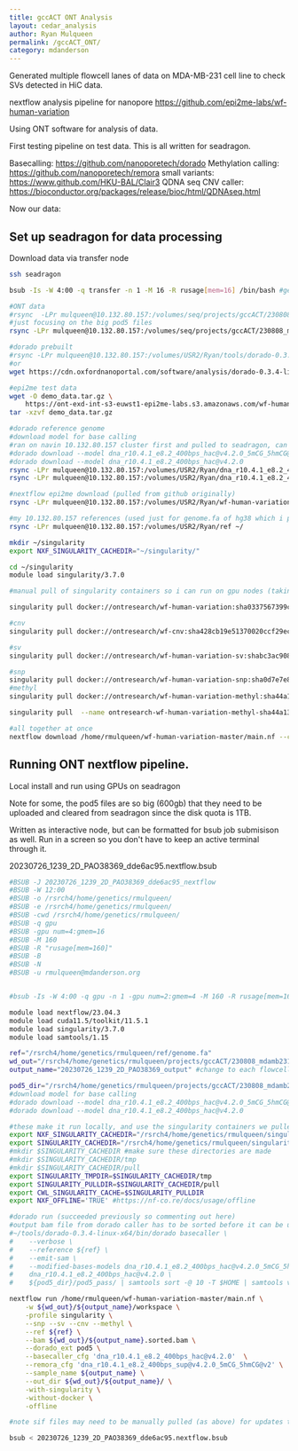 ```yaml
---
title: gccACT ONT Analysis
layout: cedar_analysis
author: Ryan Mulqueen
permalink: /gccACT_ONT/
category: mdanderson
---
```


Generated multiple flowcell lanes of data on MDA-MB-231 cell line to check SVs detected in HiC data.

nextflow analysis pipeline for nanopore
https://github.com/epi2me-labs/wf-human-variation

Using ONT software for analysis of data.

First testing pipeline on test data. This is all written for seadragon.

Basecalling: https://github.com/nanoporetech/dorado
Methylation calling: https://github.com/nanoporetech/remora
small variants: https://www.github.com/HKU-BAL/Clair3
QDNA seq CNV caller: https://bioconductor.org/packages/release/bioc/html/QDNAseq.html

Now our data:

## Set up seadragon for data processing
Download data via transfer node
```bash
ssh seadragon

bsub -Is -W 4:00 -q transfer -n 1 -M 16 -R rusage[mem=16] /bin/bash #get interactive transfer node this has internet access for environment set up

#ONT data
#rsync  -LPr mulqueen@10.132.80.157:/volumes/seq/projects/gccACT/230808_mdamb231_ONT ~/projects/gccACT
#just focusing on the big pod5 files
rsync -LPr mulqueen@10.132.80.157:/volumes/seq/projects/gccACT/230808_mdamb231_ONT/MDA_MB_231_2/MDA_MB_231/20230802_1920_2D_PAO38925_a09c109d/pod5_pass  ~/projects/gccACT

#dorado prebuilt
#rsync -LPr mulqueen@10.132.80.157:/volumes/USR2/Ryan/tools/dorado-0.3.4-linux-x64.tar.gz ~/tools
#or
wget https://cdn.oxfordnanoportal.com/software/analysis/dorado-0.3.4-linux-x64.tar.gz

#epi2me test data
wget -O demo_data.tar.gz \
    https://ont-exd-int-s3-euwst1-epi2me-labs.s3.amazonaws.com/wf-human-variation/demo_data.tar.gz
tar -xzvf demo_data.tar.gz

#dorado reference genome
#download model for base calling
#ran on navin 10.132.80.157 cluster first and pulled to seadragon, can also be done on transfer node
#dorado download --model dna_r10.4.1_e8.2_400bps_hac@v4.2.0_5mCG_5hmCG@v2 
#dorado download --model dna_r10.4.1_e8.2_400bps_hac@v4.2.0
rsync -LPr mulqueen@10.132.80.157:/volumes/USR2/Ryan/dna_r10.4.1_e8.2_400bps_hac@v4.2.0 ~/
rsync -LPr mulqueen@10.132.80.157:/volumes/USR2/Ryan/dna_r10.4.1_e8.2_400bps_hac@v4.2.0_5mCG_5hmCG@v2 ~/

#nextflow epi2me download (pulled from github originally)
rsync -LPr mulqueen@10.132.80.157:/volumes/USR2/Ryan/wf-human-variation-master ~/

#my 10.132.80.157 references (used just for genome.fa of hg38 which i pulled from the 10x website for consistency)
rsync -LPr mulqueen@10.132.80.157:/volumes/USR2/Ryan/ref ~/

mkdir ~/singularity
export NXF_SINGULARITY_CACHEDIR="~/singularity/"

cd ~/singularity
module load singularity/3.7.0

#manual pull of singularity containers so i can run on gpu nodes (taking these from output log of test data ran on seadragon transfer node to see what docker containers it was pulling.) I'm not sure if this step is necessary anymore, since i set env variables to tell it not to pull these in the job submissions

singularity pull docker://ontresearch/wf-human-variation:sha0337567399c09ef14d1ab9cc114f77de86398e12 

#cnv
singularity pull docker://ontresearch/wf-cnv:sha428cb19e51370020ccf29ec2af4eead44c6a17c2 

#sv
singularity pull docker://ontresearch/wf-human-variation-sv:shabc3ac908a14705f248cdf49f218956ec33e93ef9 

#snp
singularity pull docker://ontresearch/wf-human-variation-snp:sha0d7e7e8e8207d9d23fdf50a34ceb577da364373e 
#methyl
singularity pull docker://ontresearch/wf-human-variation-methyl:sha44a13bcf48db332b2277bb9f95b56d64e393a1d5 > /dev/null

singularity pull  --name ontresearch-wf-human-variation-methyl-sha44a13bcf48db332b2277bb9f95b56d64e393a1d5.img.pulling.1695478159368 docker://ontresearch/wf-human-variation-methyl:sha44a13bcf48db332b2277bb9f95b56d64e393a1d5 > /dev/null

#all together at once
nextflow download /home/rmulqueen/wf-human-variation-master/main.nf --container singularity
```

## Running ONT nextflow pipeline.

Local install and run using GPUs on seadragon

Note for some, the pod5 files are so big (600gb) that they need to be uploaded and cleared from seadragon since the disk quota is 1TB.

Written as interactive node, but can be formatted for bsub job submisison as well. Run in a screen so you don't have to keep an active terminal through it.

20230726_1239_2D_PAO38369_dde6ac95.nextflow.bsub

```bash
#BSUB -J 20230726_1239_2D_PAO38369_dde6ac95_nextflow
#BSUB -W 12:00
#BSUB -o /rsrch4/home/genetics/rmulqueen/
#BSUB -e /rsrch4/home/genetics/rmulqueen/
#BSUB -cwd /rsrch4/home/genetics/rmulqueen/
#BSUB -q gpu
#BSUB -gpu num=4:gmem=16 
#BSUB -M 160
#BSUB -R "rusage[mem=160]"
#BSUB -B
#BSUB -N
#BSUB -u rmulqueen@mdanderson.org


#bsub -Is -W 4:00 -q gpu -n 1 -gpu num=2:gmem=4 -M 160 -R rusage[mem=160] /bin/bash #get interactive gpu node

module load nextflow/23.04.3
module load cuda11.5/toolkit/11.5.1
module load singularity/3.7.0
module load samtools/1.15 

ref="/rsrch4/home/genetics/rmulqueen/ref/genome.fa"
wd_out="/rsrch4/home/genetics/rmulqueen/projects/gccACT/230808_mdamb231_ONT"
output_name="20230726_1239_2D_PAO38369_output" #change to each flowcell

pod5_dir="/rsrch4/home/genetics/rmulqueen/projects/gccACT/230808_mdamb231_ONT/20230726_1239_2D_PAO38369_dde6ac95" #change to each flowcell
#download model for base calling
#dorado download --model dna_r10.4.1_e8.2_400bps_hac@v4.2.0_5mCG_5hmCG@v2 #5khz #cpg??
#dorado download --model dna_r10.4.1_e8.2_400bps_hac@v4.2.0

#these make it run locally, and use the singularity containers we pulled manually above
export NXF_SINGULARITY_CACHEDIR="/rsrch4/home/genetics/rmulqueen/singularity/"
export SINGULARITY_CACHEDIR="/rsrch4/home/genetics/rmulqueen/singularity/"
#mkdir $SINGULARITY_CACHEDIR #make sure these directories are made
#mkdir $SINGULARITY_CACHEDIR/tmp
#mkdir $SINGULARITY_CACHEDIR/pull
export SINGULARITY_TMPDIR=$SINGULARITY_CACHEDIR/tmp
export SINGULARITY_PULLDIR=$SINGULARITY_CACHEDIR/pull
export CWL_SINGULARITY_CACHE=$SINGULARITY_PULLDIR
export NXF_OFFLINE='TRUE' #https://nf-co.re/docs/usage/offline

#dorado run (succeeded previously so commenting out here)
#output bam file from dorado caller has to be sorted before it can be used in the pipeline.
#~/tools/dorado-0.3.4-linux-x64/bin/dorado basecaller \
#    --verbose \
#    --reference ${ref} \
#    --emit-sam \
#    --modified-bases-models dna_r10.4.1_e8.2_400bps_hac@v4.2.0_5mCG_5hmCG@v2 \
#    dna_r10.4.1_e8.2_400bps_hac@v4.2.0 \
#    ${pod5_dir}/pod5_pass/ | samtools sort -@ 10 -T $HOME | samtools view -b - > ${wd_out}/${output_name}.sorted.bam

nextflow run /home/rmulqueen/wf-human-variation-master/main.nf \
    -w ${wd_out}/${output_name}/workspace \
    -profile singularity \
    --snp --sv --cnv --methyl \
    --ref ${ref} \
    --bam ${wd_out}/${output_name}.sorted.bam \
    --dorado_ext pod5 \
    --basecaller_cfg 'dna_r10.4.1_e8.2_400bps_hac@v4.2.0'  \
    --remora_cfg 'dna_r10.4.1_e8.2_400bps_sup@v4.2.0_5mCG_5hmCG@v2' \
    --sample_name ${output_name} \
    --out_dir ${wd_out}/${output_name}/ \
    -with-singularity \
    -without-docker \
    -offline

#note sif files may need to be manually pulled (as above) for updates to wf-human-variation-master in the future
```

```bash
bsub < 20230726_1239_2D_PAO38369_dde6ac95.nextflow.bsub
```